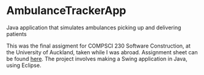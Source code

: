 # AmbulanceTrackerApp
Java application that simulates ambulances picking up and delivering patients

This was the final assigment for COMPSCI 230 Software Construction, at the University of Auckland, taken while I was abroad. Assignment sheet can be found [here](COMPSCI230A3_2016S2-v3.pdf). The project involves making a Swing application in Java, using Eclipse.
